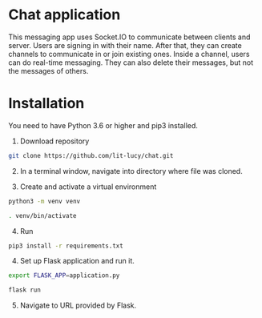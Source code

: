 # Chat application

This messaging app uses Socket.IO to communicate between clients and server. Users are signing in with their name. After that, they can create channels to communicate in or join existing ones. Inside a channel, users can do real-time messaging. They can also delete their messages, but not the messages of others.  

# Installation
You need to have Python 3.6 or higher and pip3 installed.

1. Download repository 

```bash
git clone https://github.com/lit-lucy/chat.git
```

2. In a terminal window, navigate into directory where file was cloned.

3. Create and activate a virtual environment

```bash
python3 -m venv venv

. venv/bin/activate
```

4. Run

```bash
pip3 install -r requirements.txt
```


4. Set up Flask application and run it.

```bash
export FLASK_APP=application.py

flask run
```

5. Navigate to URL provided by Flask. 